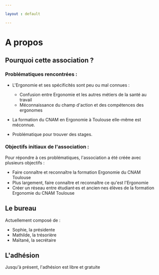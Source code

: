 ```yaml
---

layout : default

---
```

# A propos

## Pourquoi cette association ?

### Problématiques rencontrées :


   * L'Ergonomie et ses spécificités sont peu ou mal connues :
       * Confusion entre Ergonomie et les autres métiers de la santé au travail
       * Méconnaissance du champ d'action et des compétences des ergonomes   

   * La formation du CNAM en Ergonomie à Toulouse elle-même est méconnue.    

   * Problématique pour trouver des stages.

### Objectifs initiaux de l'association :

Pour répondre à ces problématiques, l'association a été créée avec plusieurs objectifs :


   * Faire connaître et reconnaître la formation Ergonomie du CNAM Toulouse
   * Plus largement, faire connaître et reconnaître ce qu'est l'Ergonomie
   * Créer un réseau entre étudiant·es et ancien·nes élèves de la formation Ergonomie du CNAM Toulouse

## Le bureau

Actuellement composé de :

- Sophie, la présidente
- Mathilde, la trésorière
- Maïtané, la secrétaire

## L'adhésion

Jusqu'à présent, l'adhésion est libre et gratuite
